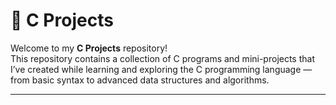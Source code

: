 # 🧠 C Projects

Welcome to my **C Projects** repository!  
This repository contains a collection of C programs and mini-projects that I’ve created while learning and exploring the C programming language — from basic syntax to advanced data structures and algorithms.

---



